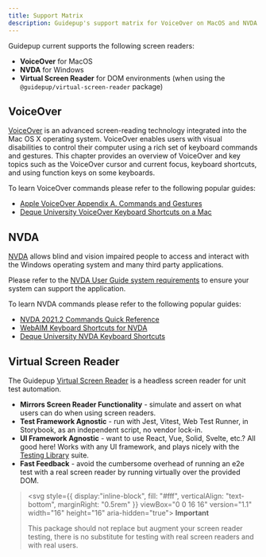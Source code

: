 ```yaml
---
title: Support Matrix
description: Guidepup's support matrix for VoiceOver on MacOS and NVDA on Windows
---
```


Guidepup current supports the following screen readers:

- **VoiceOver** for MacOS
- **NVDA** for Windows
- **Virtual Screen Reader** for DOM environments (when using the `@guidepup/virtual-screen-reader` package)

## VoiceOver

[VoiceOver](https://support.apple.com/en-gb/guide/voiceover-guide/welcome/web) is an advanced screen-reading technology integrated into the Mac OS X operating system. VoiceOver enables users with visual disabilities to control their computer using a rich set of keyboard commands and gestures. This chapter provides an overview of VoiceOver and key topics such as the VoiceOver cursor and current focus, keyboard shortcuts, and using function keys on some keyboards.

To learn VoiceOver commands please refer to the following popular guides:

- [Apple VoiceOver Appendix A. Commands and Gestures](https://www.apple.com/voiceover/info/guide/_1131.html)
- [Deque University VoiceOver Keyboard Shortcuts on a Mac](https://dequeuniversity.com/screenreaders/voiceover-keyboard-shortcuts)

## NVDA

[NVDA](https://github.com/nvaccess/nvda) allows blind and vision impaired people to access and interact with the Windows operating system and many third party applications.

Please refer to the [NVDA User Guide system requirements](https://www.nvaccess.org/files/nvda/documentation/userGuide.html?#SystemRequirements) to ensure your system can support the application.

To learn NVDA commands please refer to the following popular guides:

- [NVDA 2021.2 Commands Quick Reference](https://www.nvaccess.org/files/nvda/releases/2021.2/documentation/keyCommands.html)
- [WebAIM Keyboard Shortcuts for NVDA](https://webaim.org/resources/shortcuts/nvda)
- [Deque University NVDA Keyboard Shortcuts](https://dequeuniversity.com/screenreaders/nvda-keyboard-shortcuts)

## Virtual Screen Reader

The Guidepup [Virtual Screen Reader](https://github.com/guidepup/virtual-screen-reader) is a headless screen reader for unit test automation.

- **Mirrors Screen Reader Functionality** - simulate and assert on what users can do when using screen readers.
- **Test Framework Agnostic** - run with Jest, Vitest, Web Test Runner, in Storybook, as an independent script, no vendor lock-in.
- **UI Framework Agnostic** - want to use React, Vue, Solid, Svelte, etc.? All good here! Works with any UI framework, and plays nicely with the [Testing Library](https://testing-library.com/) suite.
- **Fast Feedback** - avoid the cumbersome overhead of running an e2e test with a real screen reader by running virtually over the provided DOM.

> <svg style={{ display:"inline-block", fill: "#fff", verticalAlign: "text-bottom", marginRight: "0.5rem" }} viewBox="0 0 16 16" version="1.1" width="16" height="16" aria-hidden="true"><path d="M0 1.75C0 .784.784 0 1.75 0h12.5C15.216 0 16 .784 16 1.75v9.5A1.75 1.75 0 0 1 14.25 13H8.06l-2.573 2.573A1.458 1.458 0 0 1 3 14.543V13H1.75A1.75 1.75 0 0 1 0 11.25Zm1.75-.25a.25.25 0 0 0-.25.25v9.5c0 .138.112.25.25.25h2a.75.75 0 0 1 .75.75v2.19l2.72-2.72a.749.749 0 0 1 .53-.22h6.5a.25.25 0 0 0 .25-.25v-9.5a.25.25 0 0 0-.25-.25Zm7 2.25v2.5a.75.75 0 0 1-1.5 0v-2.5a.75.75 0 0 1 1.5 0ZM9 9a1 1 0 1 1-2 0 1 1 0 0 1 2 0Z"></path></svg> **Important**
>
> This package should not replace but augment your screen reader testing, there is no substitute for testing with real screen readers and with real users.
